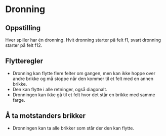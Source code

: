 # Dronning

## Oppstilling

Hver spiller har én dronning. Hvit dronning starter på felt f1, svart dronning starter på felt f12.

## Flytteregler

- Dronning kan flytte flere felter om gangen, men kan ikke hoppe over andre brikke og må stoppe når den kommer til et felt med en annen brikke.
- Den kan flytte i alle retninger, også diagonalt.
- Dronningen kan ikke gå til et felt hvor det står en brikke med samme farge.

## Å ta motstanders brikker

- Dronningen kan ta alle brikker som står der den kan flytte.

